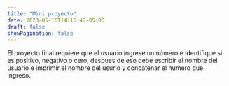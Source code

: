 ```yaml
---
title: "Mini proyecto"
date: 2023-05-16T14:16:48-05:00
draft: false
showPagination: false
---
```


El proyecto final requiere que el usuario ingrese un número e identifique si es positivo, negativo o cero, despues de eso debe escribir el nombre del usuario e imprimir el nombre del usurio y concatenar el número que ingreso.